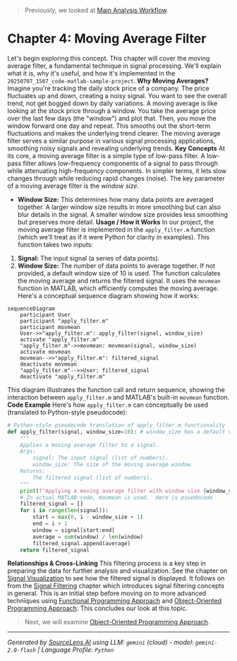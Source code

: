 > Previously, we looked at [Main Analysis Workflow](03_main-analysis-workflow.md).

# Chapter 4: Moving Average Filter
Let's begin exploring this concept. This chapter will cover the moving average filter, a fundamental technique in signal processing. We'll explain what it is, why it's useful, and how it's implemented in the `20250707_1507_code-matlab-sample-project`.
**Why Moving Averages?**
Imagine you're tracking the daily stock price of a company. The price fluctuates up and down, creating a noisy signal. You want to see the overall trend, not get bogged down by daily variations. A moving average is like looking at the stock price through a window. You take the average price over the last few days (the "window") and plot that. Then, you move the window forward one day and repeat. This smooths out the short-term fluctuations and makes the underlying trend clearer. The moving average filter serves a similar purpose in various signal processing applications, smoothing noisy signals and revealing underlying trends.
**Key Concepts**
At its core, a moving average filter is a simple type of low-pass filter. A low-pass filter allows low-frequency components of a signal to pass through while attenuating high-frequency components. In simpler terms, it lets slow changes through while reducing rapid changes (noise). The key parameter of a moving average filter is the *window size*.
*   **Window Size:** This determines how many data points are averaged together. A larger window size results in more smoothing but can also blur details in the signal. A smaller window size provides less smoothing but preserves more detail.
**Usage / How it Works**
In our project, the moving average filter is implemented in the `apply_filter.m` function (which we'll treat as if it were Python for clarity in examples). This function takes two inputs:
1.  **Signal:** The input signal (a series of data points).
2.  **Window Size:** The number of data points to average together. If not provided, a default window size of 10 is used.
The function calculates the moving average and returns the filtered signal. It uses the `movmean` function in MATLAB, which efficiently computes the moving average.
Here's a conceptual sequence diagram showing how it works:
```mermaid
sequenceDiagram
    participant User
    participant "apply_filter.m"
    participant movmean
    User->>"apply_filter.m": apply_filter(signal, window_size)
    activate "apply_filter.m"
    "apply_filter.m"->>movmean: movmean(signal, window_size)
    activate movmean
    movmean-->>"apply_filter.m": filtered_signal
    deactivate movmean
    "apply_filter.m"-->>User: filtered_signal
    deactivate "apply_filter.m"
```
This diagram illustrates the function call and return sequence, showing the interaction between `apply_filter.m` and MATLAB's built-in `movmean` function.
**Code Example**
Here's how `apply_filter.m` can conceptually be used (translated to Python-style pseudocode):
```python
# Python-style pseudocode translation of apply_filter.m functionality
def apply_filter(signal, window_size=10): # window_size has a default value
    """
    Applies a moving average filter to a signal.
    Args:
        signal: The input signal (list of numbers).
        window_size: The size of the moving average window.
    Returns:
        The filtered signal (list of numbers).
    """
    print(f"Applying a moving average filter with window size {window_size}...")
    # In actual MATLAB code, movmean is used.  Here is psuedocode
    filtered_signal = []
    for i in range(len(signal)):
        start = max(0, i - window_size + 1)
        end = i + 1
        window = signal[start:end]
        average = sum(window) / len(window)
        filtered_signal.append(average)
    return filtered_signal
```
**Relationships & Cross-Linking**
This filtering process is a key step in preparing the data for further analysis and visualization. See the chapter on [Signal Visualization](04_signal-visualization.md) to see how the filtered signal is displayed. It follows on from the [Signal Filtering](02_signal-filtering.md) chapter which introduces signal filtering concepts in general. This is an initial step before moving on to more advanced techniques using [Functional Programming Approach](05_functional-programming-approach.md) and [Object-Oriented Programming Approach](06_object-oriented-programming-approach.md).
This concludes our look at this topic.

> Next, we will examine [Object-Oriented Programming Approach](05_object-oriented-programming-approach.md).


---

*Generated by [SourceLens AI](https://github.com/openXFlow/sourceLensAI) using LLM: `gemini` (cloud) - model: `gemini-2.0-flash` | Language Profile: `Python`*